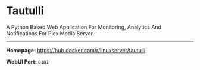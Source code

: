 # Tautulli

A Python Based Web Application For Monitoring, Analytics And Notifications For Plex Media Server.

---

**Homepage:** https://hub.docker.com/r/linuxserver/tautulli

**WebUI Port:** `8181`